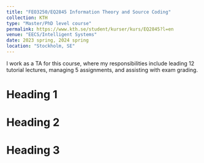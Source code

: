 ```yaml
---
title: "FEO3250/EQ2845 Information Theory and Source Coding"
collection: KTH
type: "Master/PhD level course"
permalink: https://www.kth.se/student/kurser/kurs/EQ2845?l=en
venue: "EECS/Intelligent Systems"
date: 2023 spring, 2024 spring
location: "Stockholm, SE"
---
```


I work as a TA for this course, where my responsibilities include leading 12 tutorial lectures, managing 5 assignments, and assisting with exam grading.

Heading 1
======

Heading 2
======

Heading 3
======
